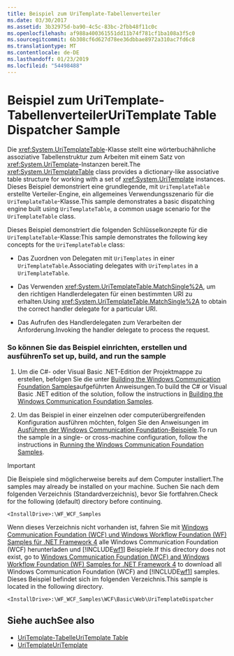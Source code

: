 ```yaml
---
title: Beispiel zum UriTemplate-Tabellenverteiler
ms.date: 03/30/2017
ms.assetid: 3b32975d-ba90-4c5c-83bc-2fbb48f11c0c
ms.openlocfilehash: af988a400361551dd11b74f781cf1ba108a3f5c0
ms.sourcegitcommit: 6b308cf6d627d78ee36dbbae8972a310ac7fd6c8
ms.translationtype: MT
ms.contentlocale: de-DE
ms.lasthandoff: 01/23/2019
ms.locfileid: "54498488"
---
```

# <a name="uritemplate-table-dispatcher-sample"></a><span data-ttu-id="b16a0-102">Beispiel zum UriTemplate-Tabellenverteiler</span><span class="sxs-lookup"><span data-stu-id="b16a0-102">UriTemplate Table Dispatcher Sample</span></span>
<span data-ttu-id="b16a0-103">Die <xref:System.UriTemplateTable>-Klasse stellt eine wörterbuchähnliche assoziative Tabellenstruktur zum Arbeiten mit einem Satz von <xref:System.UriTemplate>-Instanzen bereit.</span><span class="sxs-lookup"><span data-stu-id="b16a0-103">The <xref:System.UriTemplateTable> class provides a dictionary-like associative table structure for working with a set of <xref:System.UriTemplate> instances.</span></span> <span data-ttu-id="b16a0-104">Dieses Beispiel demonstriert eine grundlegende, mit `UriTemplateTable` erstellte Verteiler-Engine, ein allgemeines Verwendungsszenario für die `UriTemplateTable`-Klasse.</span><span class="sxs-lookup"><span data-stu-id="b16a0-104">This sample demonstrates a basic dispatching engine built using `UriTemplateTable`, a common usage scenario for the `UriTemplateTable` class.</span></span>  
  
 <span data-ttu-id="b16a0-105">Dieses Beispiel demonstriert die folgenden Schlüsselkonzepte für die `UriTemplateTable`-Klasse:</span><span class="sxs-lookup"><span data-stu-id="b16a0-105">This sample demonstrates the following key concepts for the `UriTemplateTable` class:</span></span>  
  
-   <span data-ttu-id="b16a0-106">Das Zuordnen von Delegaten mit `UriTemplates` in einer `UriTemplateTable`.</span><span class="sxs-lookup"><span data-stu-id="b16a0-106">Associating delegates with `UriTemplates` in a `UriTemplateTable`.</span></span>  
  
-   <span data-ttu-id="b16a0-107">Das Verwenden <xref:System.UriTemplateTable.MatchSingle%2A>, um den richtigen Handlerdelegaten für einen bestimmten URI zu erhalten.</span><span class="sxs-lookup"><span data-stu-id="b16a0-107">Using <xref:System.UriTemplateTable.MatchSingle%2A> to obtain the correct handler delegate for a particular URI.</span></span>  
  
-   <span data-ttu-id="b16a0-108">Das Aufrufen des Handlerdelegaten zum Verarbeiten der Anforderung.</span><span class="sxs-lookup"><span data-stu-id="b16a0-108">Invoking the handler delegate to process the request.</span></span>  
  
### <a name="to-set-up-build-and-run-the-sample"></a><span data-ttu-id="b16a0-109">So können Sie das Beispiel einrichten, erstellen und ausführen</span><span class="sxs-lookup"><span data-stu-id="b16a0-109">To set up, build, and run the sample</span></span>  
  
1.  <span data-ttu-id="b16a0-110">Um die C#- oder Visual Basic .NET-Edition der Projektmappe zu erstellen, befolgen Sie die unter [Building the Windows Communication Foundation Samples](../../../../docs/framework/wcf/samples/building-the-samples.md)aufgeführten Anweisungen.</span><span class="sxs-lookup"><span data-stu-id="b16a0-110">To build the C# or Visual Basic .NET edition of the solution, follow the instructions in [Building the Windows Communication Foundation Samples](../../../../docs/framework/wcf/samples/building-the-samples.md).</span></span>  
  
2.  <span data-ttu-id="b16a0-111">Um das Beispiel in einer einzelnen oder computerübergreifenden Konfiguration ausführen möchten, folgen Sie den Anweisungen im [Ausführen der Windows Communication Foundation-Beispiele](../../../../docs/framework/wcf/samples/running-the-samples.md).</span><span class="sxs-lookup"><span data-stu-id="b16a0-111">To run the sample in a single- or cross-machine configuration, follow the instructions in [Running the Windows Communication Foundation Samples](../../../../docs/framework/wcf/samples/running-the-samples.md).</span></span>  
  
> [!IMPORTANT]
>  <span data-ttu-id="b16a0-112">Die Beispiele sind möglicherweise bereits auf dem Computer installiert.</span><span class="sxs-lookup"><span data-stu-id="b16a0-112">The samples may already be installed on your machine.</span></span> <span data-ttu-id="b16a0-113">Suchen Sie nach dem folgenden Verzeichnis (Standardverzeichnis), bevor Sie fortfahren.</span><span class="sxs-lookup"><span data-stu-id="b16a0-113">Check for the following (default) directory before continuing.</span></span>  
>   
>  `<InstallDrive>:\WF_WCF_Samples`  
>   
>  <span data-ttu-id="b16a0-114">Wenn dieses Verzeichnis nicht vorhanden ist, fahren Sie mit [Windows Communication Foundation (WCF) und Windows Workflow Foundation (WF) Samples für .NET Framework 4](https://go.microsoft.com/fwlink/?LinkId=150780) alle Windows Communication Foundation (WCF) herunterladen und [!INCLUDE[wf1](../../../../includes/wf1-md.md)] Beispiele.</span><span class="sxs-lookup"><span data-stu-id="b16a0-114">If this directory does not exist, go to [Windows Communication Foundation (WCF) and Windows Workflow Foundation (WF) Samples for .NET Framework 4](https://go.microsoft.com/fwlink/?LinkId=150780) to download all Windows Communication Foundation (WCF) and [!INCLUDE[wf1](../../../../includes/wf1-md.md)] samples.</span></span> <span data-ttu-id="b16a0-115">Dieses Beispiel befindet sich im folgenden Verzeichnis.</span><span class="sxs-lookup"><span data-stu-id="b16a0-115">This sample is located in the following directory.</span></span>  
>   
>  `<InstallDrive>:\WF_WCF_Samples\WCF\Basic\Web\UriTemplateDispatcher`  
  
## <a name="see-also"></a><span data-ttu-id="b16a0-116">Siehe auch</span><span class="sxs-lookup"><span data-stu-id="b16a0-116">See also</span></span>
- [<span data-ttu-id="b16a0-117">UriTemplate-Tabelle</span><span class="sxs-lookup"><span data-stu-id="b16a0-117">UriTemplate Table</span></span>](../../../../docs/framework/wcf/samples/uritemplate-table-sample.md)
- [<span data-ttu-id="b16a0-118">UriTemplate</span><span class="sxs-lookup"><span data-stu-id="b16a0-118">UriTemplate</span></span>](../../../../docs/framework/wcf/samples/uritemplate-sample.md)
